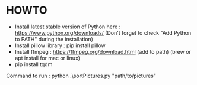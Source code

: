 # HOWTO

* Install latest stable version of Python here : https://www.python.org/downloads/ (Don't forget to check "Add Python to PATH" during the installation)
* Install pillow library : pip install pillow
* Install ffmpeg : https://ffmpeg.org/download.html (add to path) (brew or apt install for mac or linux)
* pip install tqdm

Command to run : 
python .\sortPictures.py "path/to/pictures"